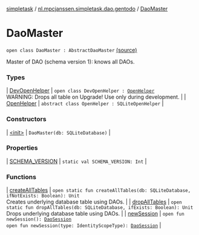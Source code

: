 [simpletask](../../index.md) / [nl.mpcjanssen.simpletask.dao.gentodo](../index.md) / [DaoMaster](.)

# DaoMaster

`open class DaoMaster : AbstractDaoMaster` [(source)](https://github.com/mpcjanssen/simpletask-android/blob/master/src/main/java/nl/mpcjanssen/simpletask/dao/gentodo/DaoMaster.java#L17)

Master of DAO (schema version 1): knows all DAOs.

### Types

| [DevOpenHelper](-dev-open-helper/index.md) | `open class DevOpenHelper : `[`OpenHelper`](-open-helper/index.md)<br>WARNING: Drops all table on Upgrade! Use only during development. |
| [OpenHelper](-open-helper/index.md) | `abstract class OpenHelper : SQLiteOpenHelper` |

### Constructors

| [&lt;init&gt;](-init-.md) | `DaoMaster(db: SQLiteDatabase)` |

### Properties

| [SCHEMA_VERSION](-s-c-h-e-m-a_-v-e-r-s-i-o-n.md) | `static val SCHEMA_VERSION: Int` |

### Functions

| [createAllTables](create-all-tables.md) | `open static fun createAllTables(db: SQLiteDatabase, ifNotExists: Boolean): Unit`<br>Creates underlying database table using DAOs. |
| [dropAllTables](drop-all-tables.md) | `open static fun dropAllTables(db: SQLiteDatabase, ifExists: Boolean): Unit`<br>Drops underlying database table using DAOs. |
| [newSession](new-session.md) | `open fun newSession(): `[`DaoSession`](../-dao-session/index.md)<br>`open fun newSession(type: IdentityScopeType): `[`DaoSession`](../-dao-session/index.md) |


